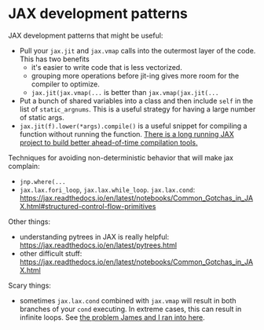 # JAX development patterns

JAX development patterns that might be useful:
- Pull your `jax.jit` and `jax.vmap` calls into the outermost layer of the code. This has two benefits
  - it's easier to write code that is less vectorized.
  - grouping more operations before jit-ing gives more room for the compiler to optimize.
  - `jax.jit(jax.vmap(...` is better than `jax.vmap(jax.jit(...`
- Put a bunch of shared variables into a class and then include `self` in the list of `static_argnums`. This is a useful strategy for having a large number of static args.
- `jax.jit(f).lower(*args).compile()` is a useful snippet for compiling a function without running the function. [There is a long running JAX project to build better ahead-of-time compilation tools.](https://github.com/google/jax/issues/7733)

Techniques for avoiding non-deterministic behavior that will make jax complain:
- `jnp.where(...`
- `jax.lax.fori_loop`, `jax.lax.while_loop`. `jax.lax.cond`: https://jax.readthedocs.io/en/latest/notebooks/Common_Gotchas_in_JAX.html#structured-control-flow-primitives

Other things:
- understanding pytrees in JAX is really helpful: https://jax.readthedocs.io/en/latest/pytrees.html
- other difficult stuff: https://jax.readthedocs.io/en/latest/notebooks/Common_Gotchas_in_JAX.html

Scary things:
- sometimes `jax.lax.cond` combined with `jax.vmap` will result in both branches of your `cond` executing. In extreme cases, this can result in infinite loops. See [the problem James and I ran into here](https://github.com/pyro-ppl/numpyro/issues/1461).
